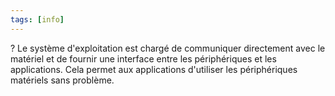 ```yaml
---
tags: [info]
---
```


?
Le système d'exploitation est chargé de communiquer directement avec le matériel et de fournir une interface entre les périphériques et les applications. Cela permet aux applications d'utiliser les périphériques matériels sans
problème.